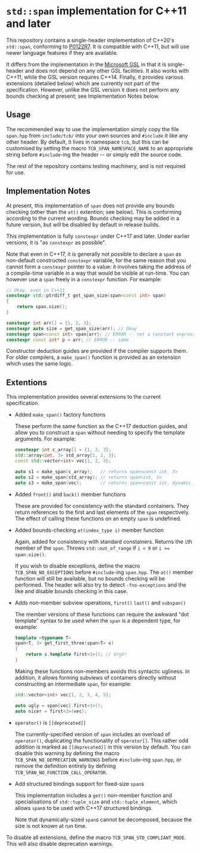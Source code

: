 
`std::span` implementation for C++11 and later
==============================================

This repository contains a single-header implementation of C++20's `std::span`,
conforming to [P0122R7](http://www.open-std.org/jtc1/sc22/wg21/docs/papers/2018/p0122r7.pdf).
It is compatible with C++11, but will use newer language features if they
are available.

It differs from the implementation in the [Microsoft GSL](https://github.com/Microsoft/GSL/)
in that it is single-header and does not depend on any other GSL facilities. It
also works with C++11, while the GSL version requires C++14. Finally, it provides
various extensions (detailed below) which are currently not part of the
specification. However, unlike the GSL version it does not perform any bounds
checking at present; see Implementation Notes below.

Usage
-----

The recommended way to use the implementation simply copy the file `span.hpp`
from `include/tcb/` into your own sources and `#include` it like
any other header. By default, it lives in namespace `tcb`, but this can be
customised by setting the macro `TCB_SPAN_NAMESPACE_NAME` to an appropriate string
before `#include`-ing the header -- or simply edit the source code.

The rest of the repository contains testing machinery, and is not required for
use.


Implementation Notes
--------------------

At present, this implementation of `span` does not provide any bounds checking
(other than the `at()` extention; see below). This is conforming according to
the current wording. Bounds checking may be added in a future version, but will
be disabled by default in release builds.

This implementation is fully `constexpr` under C++17 and later. Under earlier
versions, it is "as `constexpr` as possible".

Note that even in C++17, it is generally not possible to declare a `span`
as non-default constructed `constexpr` variable, for the same reason that you
cannot form a `constexpr` pointer to a value: it involves taking the address of
a compile-time variable in a way that would be visible at run-time.
You can however use a `span` freely in a `constexpr` function. For example:

```cpp
// Okay, even in C++11
constexpr std::ptrdiff_t get_span_size(span<const int> span)
{
    return span.size();
}

constexpr int arr[] = {1, 2, 3};
constexpr auto size = get_span_size(arr); // Okay
constexpr span<const int> span{arr}; // ERROR -- not a constant expression
constexpr const int* p = arr; // ERROR -- same
```

Constructor deduction guides are provided if the compiler supports them. For
older compilers, a `make_span()` function is provided as an extension
which uses the same logic.

Extentions
----------

This implementation provides several extensions to the current specification.

 * Added `make_span()` factory functions

   These perform the same function as the C++17 deduction guides, and allow you
   to construct a `span` without needing to specify the template arguments.
   For example:

   ```cpp
   constexpr int c_array[] = {1, 2, 3};
   std::array<int, 3> std_array{1, 2, 3};
   const std::vector<int> vec{1, 2, 3};

   auto s1 = make_span(c_array);   // returns span<const int, 3>
   auto s2 = make_span(std_array); // returns span<int, 3>
   auto s3 = make_span(vec);       // returns span<const int, dynamic_extent>
   ```

 * Added `front()` and `back()` member functions

   These are provided for consistency with the standard containers. They
   return references to the first and last elements of the `span` respectively.
   The effect of calling these functions on an empty `span` is undefined.

 * Added bounds-checking `at(index_type i)` member function

   Again, added for consistency with standard constainers.
   Returns the `i`th member of the `span`. Throws `std::out_of_range` if `i < 0`
   or `i >= span.size()`.

   If you wish to disable exceptions, define the macro `TCB_SPAN_NO_EXCEPTIONS`
   before `#include`-ing `span.hpp`. The `at()` member function will still be
   available, but no bounds checking will be performed. The header will also try
   to detect `-fno-exceptions` and the like and disable bounds checking in this
   case.

 * Adds non-member subview operations, `first()` `last()` and `subspan()`

   The member versions of these functions can require the awkward "dot template"
   syntax to be used when the `span` is a dependent type, for example:

   ```cpp
   template <typename T>
   span<T, 3> get_first_three(span<T> s)
   {
       return s.template first<3>(); // Urgh!
   }
   ```

   Making these functions non-members avoids this syntactic ugliness. In addition,
   it allows forming subviews of containers directly without constructing an
   intermediate `span`, for example:

   ```cpp
   std::vector<int> vec{1, 2, 3, 4, 5};

   auto ugly = span{vec}.first<3>();
   auto nicer = first<3>(vec);
   ```

 * `operator()` is `[[deprecated]]`

   The currently-specified version of `span` includes an overload of `operator()`,
   duplicating the functionality of `operator[]`. This rather odd addition is
   marked as `[[deprecated]]` in this version by default. You can disable this
   warning by defining the macro `TCB_SPAN_NO_DEPRECATION_WARNINGS` before
   `#include`-ing `span.hpp`, or remove the definition entirely by defining
   `TCB_SPAN_NO_FUNCTION_CALL_OPERATOR`.

 * Add structured bindings support for fixed-size `span`s

   This implementation includes a `get()` non-member function and specialisations of
   `std::tuple_size` and `std::tuple_element`, which allows `span`s to be used
   with C++17 structured bindings.

   Note that dynamically-sized `span`s cannot be decomposed, because the size is
   not known at run time.

To disable all extensions, define the macro `TCB_SPAN_STD_COMPLIANT_MODE`. This
will also disable deprecation warnings.

